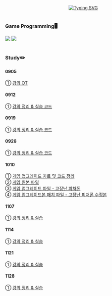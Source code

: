 <div align="center">
<a href="https://git.io/typing-svg"><img src="https://readme-typing-svg.demolab.com?font=Fredoka+One&size=50&pause=1000&color=A8B9CC&background=222222&center=true&vCenter=true&random=true&width=1100&height=130&lines=Gnyo's+Game+Programming" alt="Typing SVG" /></a>
</div>
</br>

### Game Programming🖥️
<img src="https://img.shields.io/badge/C-20232a.svg?style=for-the-badge&logo=c&logoColor=A8B9CC"/> <img src="https://img.shields.io/badge/C++-20232a.svg?style=for-the-badge&logo=c%2B%2B&logoColor=00599C"/></br></br>

### Study✏️
#### 0905
① <a href="https://github.com/Gnyo/gamepgm/tree/main/0905"> 강의 OT </a></br>

#### 0912
① <a href="https://github.com/Gnyo/gamepgm/tree/main/0912"> 강의 정리 & 실습 코드 </a></br>

#### 0919
① <a href="https://github.com/Gnyo/gamepgm/tree/main/0919"> 강의 정리 & 실습 코드 </a></br>

#### 0926
① <a href="https://github.com/Gnyo/gamepgm/tree/main/0926"> 강의 정리 & 실습 코드 </a></br>

#### 1010
① <a href="https://github.com/Gnyo/gamepgm/tree/main/1010"> 게임 업그레이드 자료 및 코드 정리 </a></br>
② <a href="https://github.com/Gnyo/gamepgm/blob/main/1010/%EC%9B%90%EB%B3%B8.cpp"> 게임 원본 파일 </a></br>
③ <a href="https://github.com/Gnyo/gamepgm/blob/main/1010/%EA%B3%A0%EC%9E%A5%EB%82%9C_%ED%94%BC%EC%B2%98%ED%8F%B0.cpp"> 게임 업그레이드 파일 - 고장난 피처폰 </a></br>
④ <a href="https://github.com/Gnyo/gamepgm/blob/main/1010/%EA%B3%A0%EC%9E%A5%EB%82%9C_%ED%94%BC%EC%B2%98%ED%8F%B0_%EC%88%98%EC%A0%95%EB%B3%B8.cpp"> 게임 업그레이드본 패치 파일 - 고장난 피처폰 수정본 </a></br>

#### 1107
① <a href="https://github.com/Gnyo/gamepgm/tree/main/1107"> 강의 정리 & 실습 </a></br>

#### 1114
① <a href="https://github.com/Gnyo/gamepgm/tree/main/1114"> 강의 정리 & 실습 </a></br>

#### 1121
① <a href="https://github.com/Gnyo/gamepgm/tree/main/1121"> 강의 정리 & 실습 </a></br>

#### 1128
① <a href="https://github.com/Gnyo/gamepgm/tree/main/1128"> 강의 정리 & 실습 </a></br>
